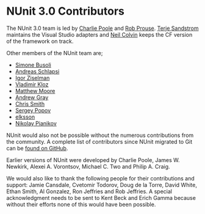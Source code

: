 # NUnit 3.0 Contributors #

The NUnit 3.0 team is led by [Charlie Poole](https://github.com/CharliePoole) and
[Rob Prouse](https://github.com/rprouse). [Terje Sandstrom](https://github.com/OsirisTerje)
maintains the Visual Studio adapters and [Neil Colvin](https://github.com/oznetmaster) 
keeps the CF version of the framework on track.

Other members of the NUnit team are;

- [Simone Busoli](https://github.com/simoneb)
- [Andreas Schlapsi](https://github.com/aschlapsi)
- [Igor Ziselman](https://github.com/constructor-igor)
- [Vladimir Kloz](https://github.com/voloda)
- [Matthew Moore](https://github.com/acco32)
- [Andrew Gray](https://github.com/agray)
- [Chris Smith](https://github.com/chris-smith-zocdoc)
- [Sergey Popov](https://github.com/psg1234)
- [elksson](https://github.com/elksson)
- [Nikolay Pianikov](https://github.com/NikolayPianikov)

NUnit would also not be possible without the numerous contributions from the community. A 
complete list of contributors since NUnit migrated to Git can be 
[found on GitHub](https://github.com/nunit/nunit/graphs/contributors).

Earlier versions of NUnit were developed by Charlie Poole, James W. Newkirk, Alexei A. Vorontsov, 
Michael C. Two and Philip A. Craig.

We would also like to thank the following people for their contributions and support: 
Jamie Cansdale, Cvetomir Todorov, Doug de la Torre, David White, Ethan Smith, Al Gonzalez, 
Ron Jeffries and Rob Jeffries. A special acknowledgment needs to be sent to Kent Beck 
and Erich Gamma because without their efforts none of this would have been possible.